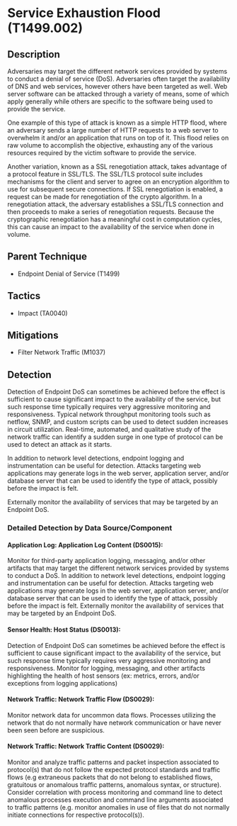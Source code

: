 # Service Exhaustion Flood (T1499.002)

## Description
Adversaries may target the different network services provided by systems to conduct a denial of service (DoS). Adversaries often target the availability of DNS and web services, however others have been targeted as well. Web server software can be attacked through a variety of means, some of which apply generally while others are specific to the software being used to provide the service.

One example of this type of attack is known as a simple HTTP flood, where an adversary sends a large number of HTTP requests to a web server to overwhelm it and/or an application that runs on top of it. This flood relies on raw volume to accomplish the objective, exhausting any of the various resources required by the victim software to provide the service.

Another variation, known as a SSL renegotiation attack, takes advantage of a protocol feature in SSL/TLS. The SSL/TLS protocol suite includes mechanisms for the client and server to agree on an encryption algorithm to use for subsequent secure connections. If SSL renegotiation is enabled, a request can be made for renegotiation of the crypto algorithm. In a renegotiation attack, the adversary establishes a SSL/TLS connection and then proceeds to make a series of renegotiation requests. Because the cryptographic renegotiation has a meaningful cost in computation cycles, this can cause an impact to the availability of the service when done in volume.

## Parent Technique
- Endpoint Denial of Service (T1499)

## Tactics
- Impact (TA0040)

## Mitigations
- Filter Network Traffic (M1037)

## Detection
Detection of Endpoint DoS can sometimes be achieved before the effect is sufficient to cause significant impact to the availability of the service, but such response time typically requires very aggressive monitoring and responsiveness. Typical network throughput monitoring tools such as netflow, SNMP, and custom scripts can be used to detect sudden increases in circuit utilization. Real-time, automated, and qualitative study of the network traffic can identify a sudden surge in one type of protocol can be used to detect an attack as it starts.

In addition to network level detections, endpoint logging and instrumentation can be useful for detection. Attacks targeting web applications may generate logs in the web server, application server, and/or database server that can be used to identify the type of attack, possibly before the impact is felt.

Externally monitor the availability of services that may be targeted by an Endpoint DoS.

### Detailed Detection by Data Source/Component
#### Application Log: Application Log Content (DS0015): 
Monitor for third-party application logging, messaging, and/or other artifacts that may target the different network services provided by systems to conduct a DoS. In addition to network level detections, endpoint logging and instrumentation can be useful for detection. Attacks targeting web applications may generate logs in the web server, application server, and/or database server that can be used to identify the type of attack, possibly before the impact is felt. Externally monitor the availability of services that may be targeted by an Endpoint DoS.

#### Sensor Health: Host Status (DS0013): 
Detection of Endpoint DoS can sometimes be achieved before the effect is sufficient to cause significant impact to the availability of the service, but such response time typically requires very aggressive monitoring and responsiveness. Monitor for logging, messaging, and other artifacts highlighting the health of host sensors (ex: metrics, errors, and/or exceptions from logging applications)

#### Network Traffic: Network Traffic Flow (DS0029): 
Monitor network data for uncommon data flows. Processes utilizing the network that do not normally have network communication or have never been seen before are suspicious.

#### Network Traffic: Network Traffic Content (DS0029): 
Monitor and analyze traffic patterns and packet inspection associated to protocol(s) that do not follow the expected protocol standards and traffic flows (e.g extraneous packets that do not belong to established flows, gratuitous or anomalous traffic patterns, anomalous syntax, or structure). Consider correlation with process monitoring and command line to detect anomalous processes execution and command line arguments associated to traffic patterns (e.g. monitor anomalies in use of files that do not normally initiate connections for respective protocol(s)).

